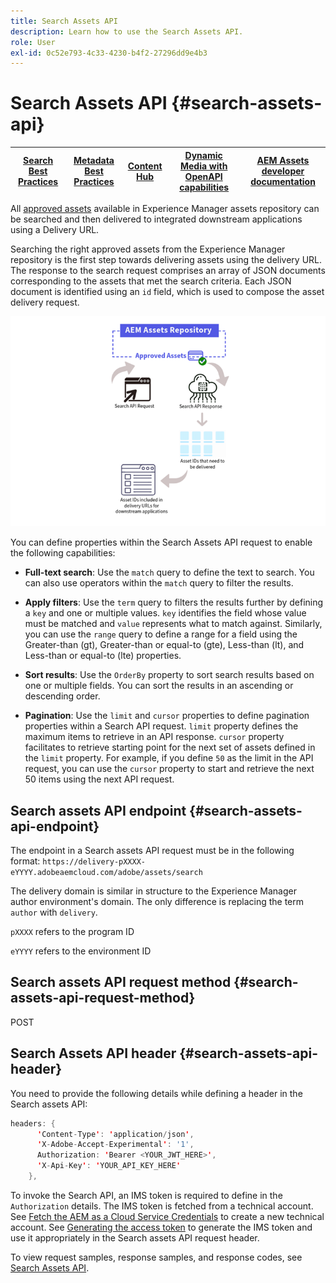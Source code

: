 ```yaml
---
title: Search Assets API
description: Learn how to use the Search Assets API.
role: User
exl-id: 0c52e793-4c33-4230-b4f2-27296dd9e4b3
---
```

# Search Assets API {#search-assets-api}

| [Search Best Practices](/help/assets/search-best-practices.md) |[Metadata Best Practices](/help/assets/metadata-best-practices.md)|[Content Hub](/help/assets/product-overview.md)|[Dynamic Media with OpenAPI capabilities](/help/assets/dynamic-media-open-apis-overview.md)|[AEM Assets developer documentation](https://developer.adobe.com/experience-cloud/experience-manager-apis/)|
| ------------- | --------------------------- |---------|----|-----|

All [approved assets](approve-assets.md) available in Experience Manager assets repository can be searched and then delivered to integrated downstream applications using a Delivery URL.

Searching the right approved assets from the Experience Manager repository is the first step towards delivering assets using the delivery URL. The response to the search request comprises an array of JSON documents corresponding to the assets that met the search criteria. Each JSON document is identified using an `id` field, which is used to compose the asset delivery request.

![Overview of direct binary upload protocol](assets/search-assets-api-overview.png)

You can define properties within the Search Assets API request to enable the following capabilities:

* **Full-text search**: Use the `match` query to define the text to search.  You can also use operators within the `match` query to filter the results.

* **Apply filters**: Use the `term` query to filters the results further by defining a `key` and one or multiple values. `key` identifies the field whose value must be matched and `value` represents what to match against. Similarly, you can use the `range` query to define a range for a field using the Greater-than (gt), Greater-than or equal-to (gte), Less-than (lt), and Less-than or equal-to (lte) properties. 

* **Sort results**: Use the `OrderBy` property to sort search results based on one or multiple fields. You can sort the results in an ascending or descending order.

* **Pagination**: Use the `limit` and `cursor` properties to define pagination properties within a Search API request. `limit` property defines the maximum items to retrieve in an API response. `cursor` property facilitates to retrieve starting point for the next set of assets defined in the `limit` property. For example, if you define `50` as the limit in the API request, you can use the `cursor` property to start and retrieve the next 50 items using the next API request.

## Search assets API endpoint {#search-assets-api-endpoint}

The endpoint in a Search assets API request must be in the following format:
`https://delivery-pXXXX-eYYYY.adobeaemcloud.com/adobe/assets/search`

The delivery domain is similar in structure to the Experience Manager author environment's domain. The only difference is replacing the term `author` with `delivery`.

`pXXXX` refers to the program ID

`eYYYY` refers to the environment ID

## Search assets API request method {#search-assets-api-request-method}

POST

## Search Assets API header {#search-assets-api-header}

You need to provide the following details while defining a header in the Search assets API:

```java
headers: {
      'Content-Type': 'application/json',
      'X-Adobe-Accept-Experimental': '1',
      Authorization: 'Bearer <YOUR_JWT_HERE>',
      'X-Api-Key': 'YOUR_API_KEY_HERE'
    },
```

To invoke the Search API, an IMS token is required to define in the `Authorization` details. The IMS token is fetched from a technical account. See [Fetch the AEM as a Cloud Service Credentials](https://experienceleague.adobe.com/docs/experience-manager-cloud-service/content/implementing/developing/generating-access-tokens-for-server-side-apis.html?lang=en#fetch-the-aem-as-a-cloud-service-credentials) to create a new technical account. See [Generating the access token](https://experienceleague.adobe.com/docs/experience-manager-cloud-service/content/implementing/developing/generating-access-tokens-for-server-side-apis.html?lang=en#generating-the-access-token) to generate the IMS token and use it appropriately in the Search assets API request header.

To view request samples, response samples, and response codes, see [Search Assets API](https://adobe-aem-assets-delivery-experimental.redoc.ly/#operation/search).
